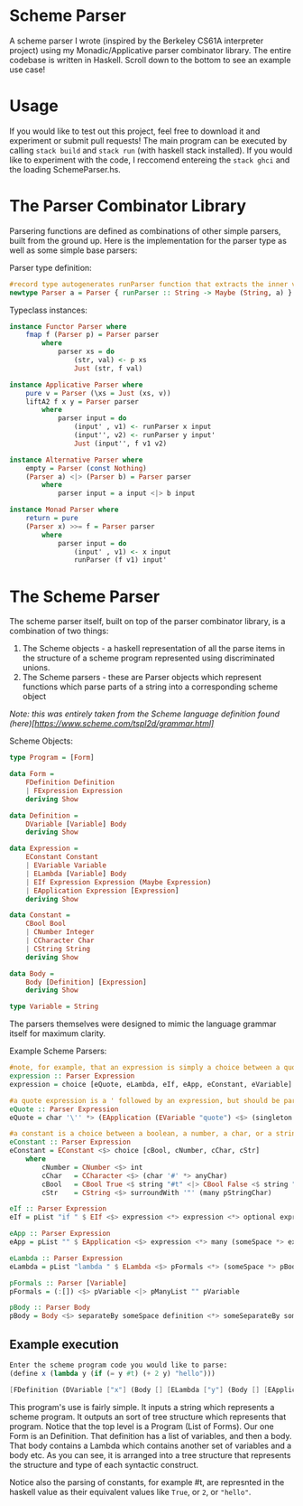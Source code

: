 # Scheme Parser

A scheme parser I wrote (inspired by the Berkeley CS61A interpreter project) using my Monadic/Applicative parser combinator library. The entire codebase is written in Haskell. Scroll down to the bottom to see an example use case!

# Usage

If you would like to test out this project, feel free to download it and experiment or submit pull requests! The main program can be executed by calling `stack build` and `stack run` (with haskell stack installed). If you would like to experiment with the code, I reccomend entereing the `stack ghci` and the loading SchemeParser.hs.

# The Parser Combinator Library

Parsering functions are defined as combinations of other simple parsers, built from the ground up. Here is the implementation for the parser type as well as some simple base parsers:


Parser type definition:
```hs
#record type autogenerates runParser function that extracts the inner value (the parser function)
newtype Parser a = Parser { runParser :: String -> Maybe (String, a) }
```

Typeclass instances:

```hs
instance Functor Parser where
    fmap f (Parser p) = Parser parser
        where
            parser xs = do
                (str, val) <- p xs
                Just (str, f val)

instance Applicative Parser where
    pure v = Parser (\xs = Just (xs, v))
    liftA2 f x y = Parser parser
        where
            parser input = do
                (input' , v1) <- runParser x input
                (input'', v2) <- runParser y input'
                Just (input'', f v1 v2)

instance Alternative Parser where
    empty = Parser (const Nothing)
    (Parser a) <|> (Parser b) = Parser parser
        where 
            parser input = a input <|> b input

instance Monad Parser where
    return = pure
    (Parser x) >>= f = Parser parser
        where
            parser input = do
                (input' , v1) <- x input
                runParser (f v1) input'
```

# The Scheme Parser

The scheme parser itself, built on top of the parser combinator library, is a combination of two things:
1) The Scheme objects - a haskell representation of all the parse items in the structure of a scheme program represented using discriminated unions. 
2) The Scheme parsers - these are Parser objects which represent functions which parse parts of a string into a corresponding scheme object

*Note: this was entirely taken from the Scheme language definition found (here)[https://www.scheme.com/tspl2d/grammar.html]*

Scheme Objects:
```hs
type Program = [Form]

data Form =
    FDefinition Definition
    | FExpression Expression
    deriving Show

data Definition =
    DVariable [Variable] Body
    deriving Show

data Expression =
    EConstant Constant
    | EVariable Variable
    | ELambda [Variable] Body
    | EIf Expression Expression (Maybe Expression)
    | EApplication Expression [Expression]
    deriving Show

data Constant =
    CBool Bool
    | CNumber Integer
    | CCharacter Char
    | CString String
    deriving Show

data Body =
    Body [Definition] [Expression]
    deriving Show

type Variable = String
```

The parsers themselves were designed to mimic the language grammar itself for maximum clarity.

Example Scheme Parsers:
```hs
#note, for example, that an expression is simply a choice between a quote, lambda, if, application, constant, or variable
expression :: Parser Expression
expression = choice [eQuote, eLambda, eIf, eApp, eConstant, eVariable]

#a quote expression is a ' followed by an expression, but should be parsed as (EApplication (Evariable "quote") expression)
eQuote :: Parser Expression
eQuote = char '\'' *> (EApplication (EVariable "quote") <$> (singleton <$> expression))

#a constant is a choice between a boolean, a number, a char, or a string
eConstant :: Parser Expression
eConstant = EConstant <$> choice [cBool, cNumber, cChar, cStr]
    where
        cNumber = CNumber <$> int
        cChar   = CCharacter <$> (char '#' *> anyChar)
        cBool   = CBool True <$ string "#t" <|> CBool False <$ string "#f"
        cStr    = CString <$> surroundWith '"' (many pStringChar)

eIf :: Parser Expression
eIf = pList "if " $ EIf <$> expression <*> expression <*> optional expression

eApp :: Parser Expression
eApp = pList "" $ EApplication <$> expression <*> many (someSpace *> expression)

eLambda :: Parser Expression
eLambda = pList "lambda " $ ELambda <$> pFormals <*> (someSpace *> pBody)

pFormals :: Parser [Variable]
pFormals = (:[]) <$> pVariable <|> pManyList "" pVariable

pBody :: Parser Body
pBody = Body <$> separateBy someSpace definition <*> someSeparateBy someSpace expression
```

## Example execution

```scheme
Enter the scheme program code you would like to parse:
(define x (lambda y (if (= y #t) (+ 2 y) "hello"))) 

[FDefinition (DVariable ["x"] (Body [] [ELambda ["y"] (Body [] [EApplication (EVariable "if") [EApplication (EVariable "=") [EVariable "y",EConstant (CBool True)],EApplication (EVariable "+") [EConstant (CNumber 2),EVariable "y"],EConstant (CString "hello")]])]))]
```

This program's use is fairly simple. It inputs a string which represents a scheme program. It outputs an sort of tree structure which represents that program. Notice that the top level is a Program (List of Forms). Our one Form is an Definition. That definition has a list of variables, and then a body. That body contains a Lambda which contains another set of variables and a body etc. As you can see, it is arranged into a tree structure that represents the structure and type of each syntactic construct.

Notice also the parsing of constants, for example #t, are represnted in the haskell value as their equivalent values like `True`, or `2`, or `"hello"`.